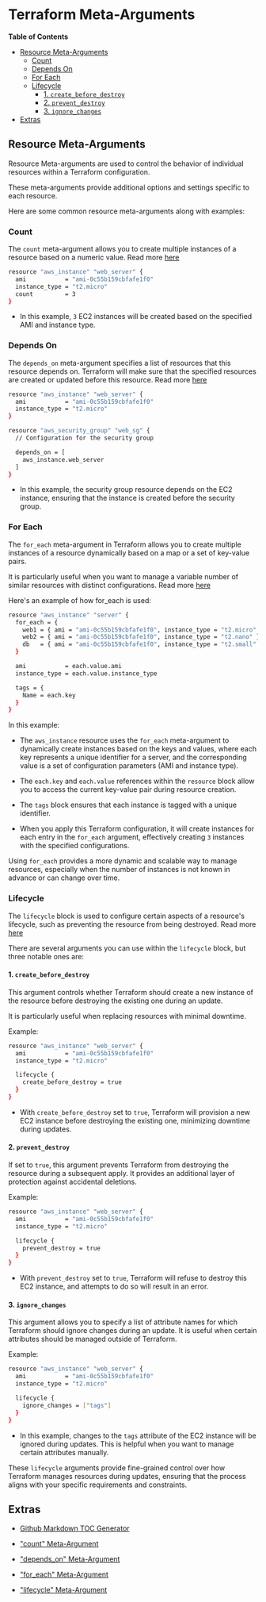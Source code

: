 # Terraform Meta-Arguments

**Table of Contents**

- [Resource Meta-Arguments](#resource-meta-arguments)
  - [Count](#count)
  - [Depends On](#depends-on)
  - [For Each](#for-each)
  - [Lifecycle](#lifecycle)
    - [1. `create_before_destroy`](#1--create-before-destroy-)
    - [2. `prevent_destroy`](#2--prevent-destroy-)
    - [3. `ignore_changes`](#3--ignore-changes-)
- [Extras](#extras)

## Resource Meta-Arguments

Resource Meta-arguments are used to control the behavior of individual resources within a Terraform configuration.

These meta-arguments provide additional options and settings specific to each resource.

Here are some common resource meta-arguments along with examples:

### Count

The `count` meta-argument allows you to create multiple instances of a resource based on a numeric value. Read more [here](https://developer.hashicorp.com/terraform/language/meta-arguments/count)

```bash
resource "aws_instance" "web_server" {
  ami           = "ami-0c55b159cbfafe1f0"
  instance_type = "t2.micro"
  count         = 3
}
```

- In this example, `3` EC2 instances will be created based on the specified AMI and instance type.

### Depends On

The `depends_on` meta-argument specifies a list of resources that this resource depends on. Terraform will make sure that the specified resources are created or updated before this resource. Read more [here](https://developer.hashicorp.com/terraform/language/meta-arguments/depends_on)

```bash
resource "aws_instance" "web_server" {
  ami           = "ami-0c55b159cbfafe1f0"
  instance_type = "t2.micro"
}

resource "aws_security_group" "web_sg" {
  // Configuration for the security group

  depends_on = [
    aws_instance.web_server
  ]
}
```

- In this example, the security group resource depends on the EC2 instance, ensuring that the instance is created before the security group.

### For Each

The `for_each` meta-argument in Terraform allows you to create multiple instances of a resource dynamically based on a map or a set of key-value pairs.

It is particularly useful when you want to manage a variable number of similar resources with distinct configurations. Read more [here](https://developer.hashicorp.com/terraform/language/meta-arguments/for_each)

Here's an example of how for_each is used:

```bash
resource "aws_instance" "server" {
  for_each = {
    web1 = { ami = "ami-0c55b159cbfafe1f0", instance_type = "t2.micro" }
    web2 = { ami = "ami-0c55b159cbfafe1f0", instance_type = "t2.nano" }
    db   = { ami = "ami-0c55b159cbfafe1f0", instance_type = "t2.small" }
  }

  ami           = each.value.ami
  instance_type = each.value.instance_type

  tags = {
    Name = each.key
  }
}
```

In this example:

- The `aws_instance` resource uses the `for_each` meta-argument to dynamically create instances based on the keys and values, where each key represents a unique identifier for a server, and the corresponding value is a set of configuration parameters (AMI and instance type).

- The `each.key` and `each.value` references within the `resource` block allow you to access the current key-value pair during resource creation.

- The `tags` block ensures that each instance is tagged with a unique identifier.

- When you apply this Terraform configuration, it will create instances for each entry in the `for_each` argument, effectively creating `3` instances with the specified configurations.

Using `for_each` provides a more dynamic and scalable way to manage resources, especially when the number of instances is not known in advance or can change over time.

### Lifecycle

The `lifecycle` block is used to configure certain aspects of a resource's lifecycle, such as preventing the resource from being destroyed. Read more [here](https://developer.hashicorp.com/terraform/language/meta-arguments/lifecycle)

There are several arguments you can use within the `lifecycle` block, but three notable ones are:

#### 1. `create_before_destroy`

This argument controls whether Terraform should create a new instance of the resource before destroying the existing one during an update.

It is particularly useful when replacing resources with minimal downtime.

Example:

```bash
resource "aws_instance" "web_server" {
  ami           = "ami-0c55b159cbfafe1f0"
  instance_type = "t2.micro"

  lifecycle {
    create_before_destroy = true
  }
}
```

- With `create_before_destroy` set to `true`, Terraform will provision a new EC2 instance before destroying the existing one, minimizing downtime during updates.

#### 2. `prevent_destroy`

If set to `true`, this argument prevents Terraform from destroying the resource during a subsequent apply. It provides an additional layer of protection against accidental deletions.

Example:

```bash
resource "aws_instance" "web_server" {
  ami           = "ami-0c55b159cbfafe1f0"
  instance_type = "t2.micro"

  lifecycle {
    prevent_destroy = true
  }
}
```

- With `prevent_destroy` set to `true`, Terraform will refuse to destroy this EC2 instance, and attempts to do so will result in an error.

#### 3. `ignore_changes`

This argument allows you to specify a list of attribute names for which Terraform should ignore changes during an update. It is useful when certain attributes should be managed outside of Terraform.

Example:

```bash
resource "aws_instance" "web_server" {
  ami           = "ami-0c55b159cbfafe1f0"
  instance_type = "t2.micro"

  lifecycle {
    ignore_changes = ["tags"]
  }
}
```

- In this example, changes to the `tags` attribute of the EC2 instance will be ignored during updates. This is helpful when you want to manage certain attributes manually.

These `lifecycle` arguments provide fine-grained control over how Terraform manages resources during updates, ensuring that the process aligns with your specific requirements and constraints.

## Extras

- [Github Markdown TOC Generator](https://ecotrust-canada.github.io/markdown-toc/)

- ["count" Meta-Argument](https://developer.hashicorp.com/terraform/language/meta-arguments/count)

- ["depends_on" Meta-Argument](https://developer.hashicorp.com/terraform/language/meta-arguments/depends_on)

- ["for_each" Meta-Argument](https://developer.hashicorp.com/terraform/language/meta-arguments/for_each)

- ["lifecycle" Meta-Argument](https://developer.hashicorp.com/terraform/language/meta-arguments/lifecycle)
